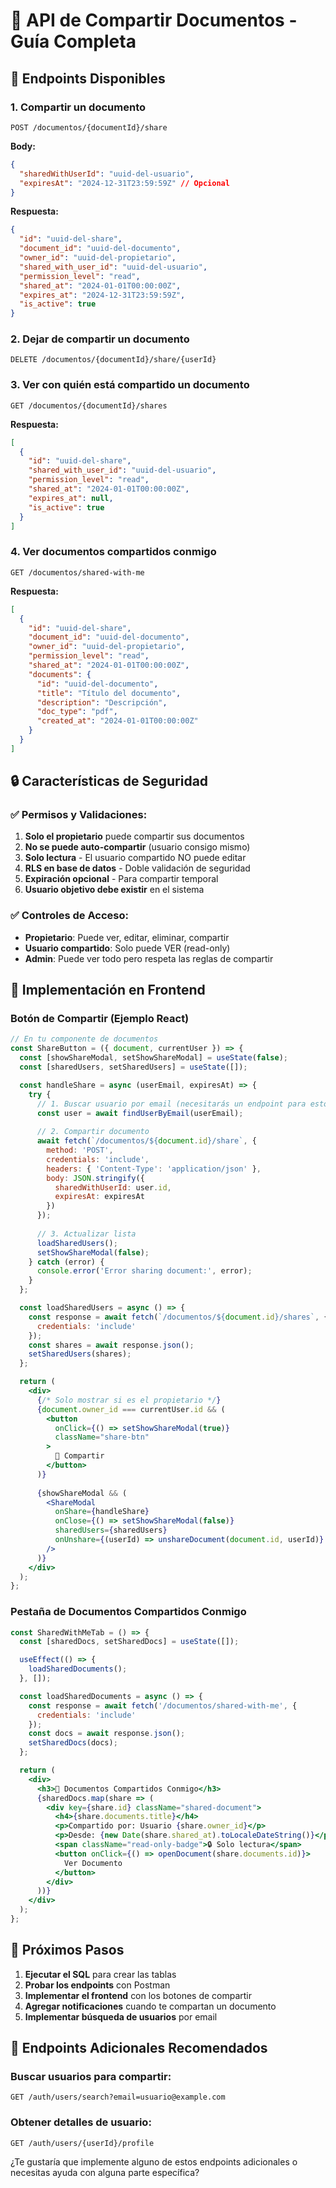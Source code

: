 # 🔐 API de Compartir Documentos - Guía Completa

## 🎯 **Endpoints Disponibles**

### 1. **Compartir un documento**
```http
POST /documentos/{documentId}/share
```

**Body:**
```json
{
  "sharedWithUserId": "uuid-del-usuario",
  "expiresAt": "2024-12-31T23:59:59Z" // Opcional
}
```

**Respuesta:**
```json
{
  "id": "uuid-del-share",
  "document_id": "uuid-del-documento",
  "owner_id": "uuid-del-propietario",
  "shared_with_user_id": "uuid-del-usuario",
  "permission_level": "read",
  "shared_at": "2024-01-01T00:00:00Z",
  "expires_at": "2024-12-31T23:59:59Z",
  "is_active": true
}
```

### 2. **Dejar de compartir un documento**
```http
DELETE /documentos/{documentId}/share/{userId}
```

### 3. **Ver con quién está compartido un documento**
```http
GET /documentos/{documentId}/shares
```

**Respuesta:**
```json
[
  {
    "id": "uuid-del-share",
    "shared_with_user_id": "uuid-del-usuario",
    "permission_level": "read",
    "shared_at": "2024-01-01T00:00:00Z",
    "expires_at": null,
    "is_active": true
  }
]
```

### 4. **Ver documentos compartidos conmigo**
```http
GET /documentos/shared-with-me
```

**Respuesta:**
```json
[
  {
    "id": "uuid-del-share",
    "document_id": "uuid-del-documento",
    "owner_id": "uuid-del-propietario",
    "permission_level": "read",
    "shared_at": "2024-01-01T00:00:00Z",
    "documents": {
      "id": "uuid-del-documento",
      "title": "Título del documento",
      "description": "Descripción",
      "doc_type": "pdf",
      "created_at": "2024-01-01T00:00:00Z"
    }
  }
]
```

## 🔒 **Características de Seguridad**

### ✅ **Permisos y Validaciones:**
1. **Solo el propietario** puede compartir sus documentos
2. **No se puede auto-compartir** (usuario consigo mismo)
3. **Solo lectura** - El usuario compartido NO puede editar
4. **RLS en base de datos** - Doble validación de seguridad
5. **Expiración opcional** - Para compartir temporal
6. **Usuario objetivo debe existir** en el sistema

### ✅ **Controles de Acceso:**
- **Propietario**: Puede ver, editar, eliminar, compartir
- **Usuario compartido**: Solo puede VER (read-only)
- **Admin**: Puede ver todo pero respeta las reglas de compartir

## 🎨 **Implementación en Frontend**

### **Botón de Compartir (Ejemplo React)**
```jsx
// En tu componente de documentos
const ShareButton = ({ document, currentUser }) => {
  const [showShareModal, setShowShareModal] = useState(false);
  const [sharedUsers, setSharedUsers] = useState([]);

  const handleShare = async (userEmail, expiresAt) => {
    try {
      // 1. Buscar usuario por email (necesitarás un endpoint para esto)
      const user = await findUserByEmail(userEmail);
      
      // 2. Compartir documento
      await fetch(`/documentos/${document.id}/share`, {
        method: 'POST',
        credentials: 'include',
        headers: { 'Content-Type': 'application/json' },
        body: JSON.stringify({
          sharedWithUserId: user.id,
          expiresAt: expiresAt
        })
      });
      
      // 3. Actualizar lista
      loadSharedUsers();
      setShowShareModal(false);
    } catch (error) {
      console.error('Error sharing document:', error);
    }
  };

  const loadSharedUsers = async () => {
    const response = await fetch(`/documentos/${document.id}/shares`, {
      credentials: 'include'
    });
    const shares = await response.json();
    setSharedUsers(shares);
  };

  return (
    <div>
      {/* Solo mostrar si es el propietario */}
      {document.owner_id === currentUser.id && (
        <button 
          onClick={() => setShowShareModal(true)}
          className="share-btn"
        >
          🔗 Compartir
        </button>
      )}
      
      {showShareModal && (
        <ShareModal 
          onShare={handleShare}
          onClose={() => setShowShareModal(false)}
          sharedUsers={sharedUsers}
          onUnshare={(userId) => unshareDocument(document.id, userId)}
        />
      )}
    </div>
  );
};
```

### **Pestaña de Documentos Compartidos Conmigo**
```jsx
const SharedWithMeTab = () => {
  const [sharedDocs, setSharedDocs] = useState([]);

  useEffect(() => {
    loadSharedDocuments();
  }, []);

  const loadSharedDocuments = async () => {
    const response = await fetch('/documentos/shared-with-me', {
      credentials: 'include'
    });
    const docs = await response.json();
    setSharedDocs(docs);
  };

  return (
    <div>
      <h3>📁 Documentos Compartidos Conmigo</h3>
      {sharedDocs.map(share => (
        <div key={share.id} className="shared-document">
          <h4>{share.documents.title}</h4>
          <p>Compartido por: Usuario {share.owner_id}</p>
          <p>Desde: {new Date(share.shared_at).toLocaleDateString()}</p>
          <span className="read-only-badge">🔒 Solo lectura</span>
          <button onClick={() => openDocument(share.documents.id)}>
            Ver Documento
          </button>
        </div>
      ))}
    </div>
  );
};
```

## 🚀 **Próximos Pasos**

1. **Ejecutar el SQL** para crear las tablas
2. **Probar los endpoints** con Postman
3. **Implementar el frontend** con los botones de compartir
4. **Agregar notificaciones** cuando te compartan un documento
5. **Implementar búsqueda de usuarios** por email

## 🔧 **Endpoints Adicionales Recomendados**

### Buscar usuarios para compartir:
```http
GET /auth/users/search?email=usuario@example.com
```

### Obtener detalles de usuario:
```http
GET /auth/users/{userId}/profile
```

¿Te gustaría que implemente alguno de estos endpoints adicionales o necesitas ayuda con alguna parte específica?
